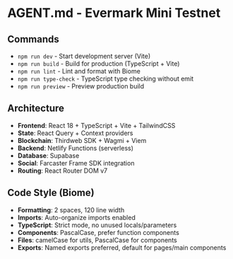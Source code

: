 # AGENT.md - Evermark Mini Testnet

## Commands
- `npm run dev` - Start development server (Vite)
- `npm run build` - Build for production (TypeScript + Vite)
- `npm run lint` - Lint and format with Biome
- `npm run type-check` - TypeScript type checking without emit
- `npm run preview` - Preview production build

## Architecture
- **Frontend**: React 18 + TypeScript + Vite + TailwindCSS
- **State**: React Query + Context providers
- **Blockchain**: Thirdweb SDK + Wagmi + Viem
- **Backend**: Netlify Functions (serverless)
- **Database**: Supabase
- **Social**: Farcaster Frame SDK integration
- **Routing**: React Router DOM v7

## Code Style (Biome)
- **Formatting**: 2 spaces, 120 line width
- **Imports**: Auto-organize imports enabled
- **TypeScript**: Strict mode, no unused locals/parameters
- **Components**: PascalCase, prefer function components
- **Files**: camelCase for utils, PascalCase for components
- **Exports**: Named exports preferred, default for pages/main components
